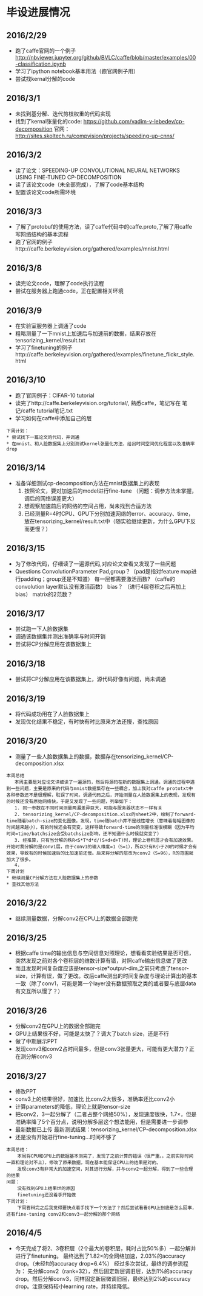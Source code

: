 # 毕设进展情况
## 2016/2/29
* 跑了caffe官网的一个例子 http://nbviewer.jupyter.org/github/BVLC/caffe/blob/master/examples/00-classification.ipynb
* 学习了ipython notebook基本用法（跑官网例子用）
* 尝试找kernal分解的code

## 2016/3/1
* 未找到基分解、迭代剪枝权重的代码实现
* 找到了kernal张量化的code: https://github.com/vadim-v-lebedev/cp-decomposition  官网：http://sites.skoltech.ru/compvision/projects/speeding-up-cnns/

## 2016/3/2
* 读了论文：SPEEDING-UP CONVOLUTIONAL NEURAL NETWORKS USING FINE-TUNED CP-DECOMPOSITION
* 读了该论文code（未全部完成），了解了code基本结构
* 配置该论文code所需环境

## 2016/3/3
* 了解了protobuf的使用方法，读了caffe代码中的caffe.proto,了解了用caffe写网络结构的基本流程
* 跑了官网的例子http://caffe.berkeleyvision.org/gathered/examples/mnist.html

## 2016/3/8
* 读完论文code，理解了code执行流程
* 尝试在服务器上跑通code，正在配置相关环境

## 2016/3/9
* 在实验室服务器上调通了code
* 粗略测量了一下mnist上加速后与加速前的数据，结果存放在 tensorizing_kernel/result.txt
* 学习了finetuning的例子http://caffe.berkeleyvision.org/gathered/examples/finetune_flickr_style.html

## 2016/3/10
* 跑了官网例子：CIFAR-10 tutorial
* 读完了http://caffe.berkeleyvision.org/tutorial/, 熟悉caffe，笔记写在 笔记/caffe tutorial笔记.txt
* 学习如何在caffe中添加自己的层

```
下周计划：
* 尝试找下一篇论文的代码，并调通
* 在mnist、和人脸数据集上分别测试kernel张量化方法，给出时间空间优化程度以及准确率drop
```
## 2016/3/14
* 准备详细测试cp-decomposition方法在mnist数据集上的表现
  1. 按照论文，要对加速后的model进行fine-tune （问题：调参方法未掌握，调后的网络误差更大）
  2. 想观察加速前后的网络的空间占用，尚未找到合适方法
  3. 已经测量R=4时CPU、GPU下分别加速网络的error、accuracy、time，放在tensorizing_kernel/result.txt中（随实验继续更新，为什么GPU下反而更慢？）

## 2016/3/15
* 为了修改代码，仔细读了一遍源代码,对应论文查看又发现了一些问题
* Questions
	ConvolutionParameter Pad,group？（pad是指对feature map进行padding；group还是不知道）
	每一层都需要激活函数? （caffe的convolution layer默认没有激活函数）
	bias？   （进行4层卷积之后再加上bias）
	matrix的2范数？

## 2016/3/17
* 尝试跑一下人脸数据集
* 调通该数据集并测出准确率与时间开销
* 尝试将CP分解应用在该数据集上

## 2016/3/18
* 尝试将CP分解应用在该数据集上，源代码好像有问题，尚未调通

## 2016/3/19
* 将代码成功用在了人脸数据集上
* 发现优化结果不稳定，有时快有时比原来方法还慢，查找原因

## 2016/3/20
* 测量了一些人脸数据集上的数据，数据存在tensorizing_kernel/CP-decomposition.xlsx

```
本周总结
   本周主要是对应论文详细读了一遍源码，然后将源码在新的数据集上调通。调通的过程中遇到一些问题，主要是原来的代码与mnist数据集存在一些耦合，加上我对caffe prototxt中各种参数还不是很理解，耽误了时间。调通代码之后，开始测量在人脸数据集上的表现，发现有的时候还没有原始网络快，于是又发现了一些问题，列举如下：
   1. 同一参数在不同时间测量两遍差异巨大，可能与服务器状态不一样有关
   2. tensorizing_kernel/CP-decomposition.xlsx的sheet2中，绘制了forward-time随着batch-size的变化图像。发现，time随batch并不是线性增长（意味着每幅图像的时间越来越小），有的时候还会有突变，这样导致forward-time的测量标准很模糊（因为平均时间=time/batchsize会受batchsize影响，还不知道什么时候就突变了）
   3. 经推算，只有当分解的秩R<S*T*d*d/(S+d+d+T)时，理论上卷积层才会有加速效果。开始时我分解的是conv1层，由于conv1的输入维度=1（S=1），所以只有R小于20的时候才会有效果，导致有的时候加速后的比加速前还慢。后来将分解的层改为conv2（S=96），R的范围就加大了很多。
   4. 
下周计划
* 继续测量CP分解方法在人脸数据集上的参数
* 查找其他方法
```
## 2016/3/22
* 继续测量数据，分解conv2在CPU上的数据全部跑完

## 2016/3/25
* 根据caffe time的输出信息与空间信息对照理论，想看看实验结果是否可信，突然发现之前对各个卷积层的维数计算有错，对照caffe输出信息做了更改
* 而且发现时间复杂度应该是tensor-size*output-dim,之前只考虑了tensor-size，计算有误，做了更改。改后caffe测出的时间复杂度与理论计算出的基本一致（除了conv1，可能是第一个layer没有数据预取之类的或者要与底层data有交互所以慢了？）

## 2016/3/26
* 分解conv2在GPU上的数据全部跑完
* GPU上结果很不好，可能是太快了？调大了batch size，还是不行
* 做了中期展示PPT
* 发现conv3和conv2占时间最多，但是conv3张量更大，可能有更大潜力？正在测分解conv3

## 2016/3/27
* 修改PPT
* conv3上的结果很好，加速比 比conv2大很多，准确率还比conv2小
* 计算parameters的降低，理论上就是tensor-size
* 把conv2，3一起分解了（二者占整个网络50%），发现速度很快，1.7×，但是准确率降了5个百分点，说明分解多层这个想法能用，但是需要进一步调参
* 最新数据已上传
  最新测试结果：tensorizing_kernel/CP-decomposition.xlsx
* 还是没有开始进行fine-tuning...时间不够了

```
本周总结：
    本周将CPU和GPU上的数据基本测完了，发现了之前计算的错误（很严重。。之前实际时间一直和理论对不上），修改了原来数据，现在基本能保证CPU上的结果是对的。
    发现conv3有非常大的加速空间，对其进行分解，并与conv2一起分解，得到了一些合理的结果
问题：
    没有找到GPU上结果烂的原因
    finetuning还没着手开始做
下周计划：
	下周答辩完之后我觉得要快点着手找下一个方法了？然后尝试看看GPU上到底是怎么回事，还有fine-tuning conv2和conv3一起分解的那个网络
```
## 2016/4/5
* 今天完成了将2、3卷积层（2个最大的卷积层，耗时占比50%多）一起分解并进行了finetuning。
  最终达到了1.82×的全网络加速，2.03%的accuracy drop。（未经ft的accuracy drop=6.4%）
  经过多次尝试，最终的调参流程为：
  先分解conv2（rank=32），然后固定新层调旧层，达到1%的accuracy drop。然后分解conv3，同样固定新层微调旧层，最终达到2%的accuracy drop。注意保持较小learning rate，并持续降低。





